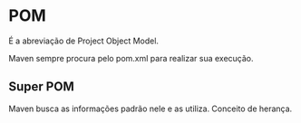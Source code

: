 # POM

É a abreviação de Project Object Model.

Maven sempre procura pelo pom.xml para realizar sua execução.

## Super POM

Maven busca as informações padrão nele e as utiliza. Conceito de herança.

